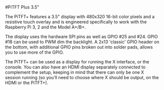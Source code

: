 <!--
---
name: PiTFT Plus 3.5"
class: board
type: display
formfactor: Custom
manufacturer: Adafruit
description: A TFT Display for the Raspberry Pi
url: https://learn.adafruit.com/adafruit-pitft-3-dot-5-touch-screen-for-raspberry-pi
github: https://github.com/adafruit/Adafruit-PiTFT-3.5-Plus-PCB
schematic: https://learn.adafruit.com/assets/26348
buy: https://www.adafruit.com/products/2441
image: 'adafruit-pitft-35-plus.png'
pincount: 40
eeprom: setup
power:
  '1':
  '2':
ground:
  '6':
  '9':
  '14':
  '20':
  '25':
  '30':
  '34':
  '39':
pin:
  '12':
    name: Backlight Control
    mode: output
  '18':
    name: RT Interrupt
    mode: input
  '22':
    name: TFT Data/Command
    mode: output
  '19':
    mode: spi
  '21':
    mode: spi
  '23':
    mode: spi
  '24':
    name: TFT Chip Select
    mode: chipselect
  '26':
    name: RT Chip Select
    mode: chipselect
-->
#PiTFT Plus 3.5"

The PiTFT+ features a 3.5" display with 480x320 16-bit color pixels and a resistive touch overlay and is engineered specifically to work with the Raspberry Pi 3, 2 and the Model A+/B+.

The display uses the hardware SPI pins as well as GPIO #25 and #24. GPIO #18 can be used to PWM dim the backlight. A 2x13 'classic' GPIO header on the bottom, with additional GPIO pins broken out into solder pads, allows you to use more of the GPIO.

The PiTFT+ can be used as a display for running the X interface, or the console. You can also have an HDMI display separately connected to complement the setup, keeping in mind that there can only be one X session running (so you'll need to choose where X should be output, on the HDMI or the PiTFT+).
